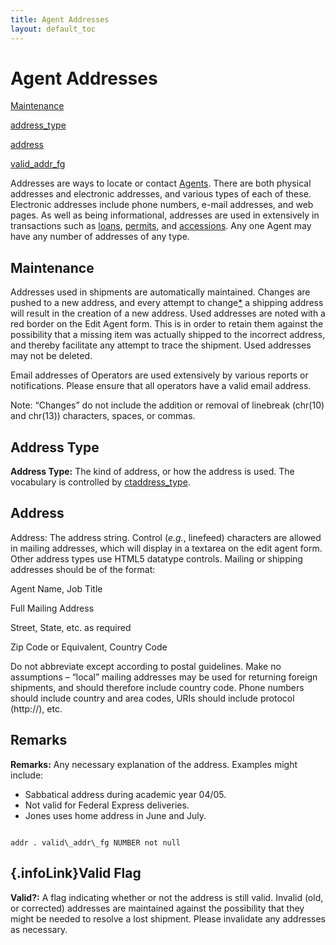 ```yaml
---
title: Agent Addresses
layout: default_toc
---
```


# Agent Addresses

<div class="anchors">

[Maintenance](#used)

[address\_type](#addr_type)

[address](#address)

[valid\_addr\_fg](#valid_addr_fg)

</div>

Addresses are ways to locate or contact [Agents](agent). There are both
physical addresses and electronic addresses, and various types of each
of these. Electronic addresses include phone numbers, e-mail addresses,
and web pages. As well as being informational, addresses are used in
extensively in transactions such as [loans](loan), [permits](permit),
and [accessions](accession). Any one Agent may have any number of
addresses of any type.

## Maintenance

[]()Addresses used in shipments are automatically maintained. Changes
are pushed to a new address, and every attempt to change[\*](#change) a
shipping address will result in the creation of a new address. Used
addresses are noted with a red border on the Edit Agent form. This is in
order to retain them against the possibility that a missing item was
actually shipped to the incorrect address, and thereby facilitate any
attempt to trace the shipment. Used addresses may not be deleted.

Email addresses of Operators are used extensively by various reports or
notifications. Please ensure that all operators have a valid email
address.

[]()Note: “Changes” do not include the addition or removal of linebreak
(chr(10) and chr(13)) characters, spaces, or commas.

## Address Type

**Address Type:** The kind of address, or how the address is used. The
vocabulary is controlled by
[ctaddress\_type](http://arctos.database.museum/info/ctDocumentation.cfm?table=ctaddress_type).

## Address

Address: The address string. Control (*e.g.*, linefeed) characters are
allowed in mailing addresses, which will display in a textarea on the
edit agent form. Other address types use HTML5 datatype controls.
Mailing or shipping addresses should be of the format:

Agent Name, Job Title

Full Mailing Address

Street, State, etc. as required

Zip Code or Equivalent, Country Code

Do not abbreviate except according to postal guidelines. Make no
assumptions – “local” mailing addresses may be used for returning
foreign shipments, and should therefore include country code. Phone
numbers should include country and area codes, URIs should include
protocol (http://), etc.

## Remarks

**Remarks:** Any necessary explanation of the address. Examples might
include:

-   Sabbatical address during academic year 04/05.
-   Not valid for Federal Express deliveries.
-   Jones uses home address in June and July.

```

addr . valid\_addr\_fg NUMBER not null

```

[](#top){.infoLink}Valid Flag
-----------------------------

**Valid?:** A flag indicating whether or not the address is still valid.
Invalid (old, or corrected) addresses are maintained against the
possibility that they might be needed to resolve a lost shipment. Please
invalidate any addresses as necessary.

</div>

</div>

</div>

</div>
